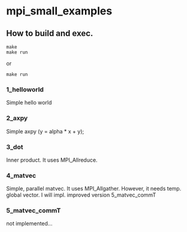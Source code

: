 # mpi_small_examples
## How to build and exec.
```
make
make run
```

or

```
make run
```

### 1_helloworld
Simple hello world

### 2_axpy
Simple axpy (y = alpha * x + y);

### 3_dot
Inner product.
It uses MPI_Allreduce.

### 4_matvec
Simple, parallel matvec. It uses MPI_Allgather.
However, it needs temp. global vector.
I will impl. improved version 5_matvec_commT

### 5_matvec_commT
not implemented...
